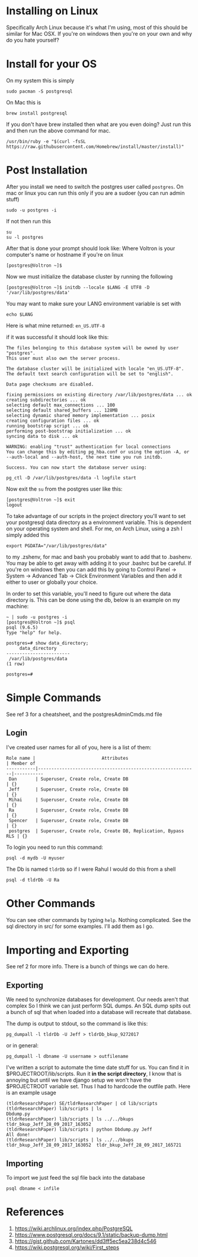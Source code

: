 # Installing on Linux
Specifically Arch Linux because it's what I'm using, most of this should be
similar for Mac OSX. If you're on windows then you're on your own and why do you
hate yourself?

# Install for your OS
On my system this is simply

```
sudo pacman -S postgresql
```

On Mac this is

```
brew install postgresql
```

If you don't have brew installed then what are you even doing? Just run this and
then run the above command for mac.

```
/usr/bin/ruby -e "$(curl -fsSL https://raw.githubusercontent.com/Homebrew/install/master/install)"
```

# Post Installation

After you install we need to switch the postgres user called ```postgres```. On 
mac or linux you can run this only if you are a sudoer (you can run admin stuff)

```
sudo -u postgres -i
```

If not then run this

```
su
su -l postgres
```

After that is done your prompt should look like:
Where Voltron is your computer's name or hostname if you're on linux

```
[postgres@Voltron ~]$ 
```

Now we must initialize the database cluster by running the following

```
[postgres@Voltron ~]$ initdb --locale $LANG -E UTF8 -D '/var/lib/postgres/data'
```

You may want to make sure your LANG environment variable is set with

```
echo $LANG
```

Here is what mine returned: `en_US.UTF-8`

if it was successful it should look like this:

    The files belonging to this database system will be owned by user "postgres".
    This user must also own the server process.
 
    The database cluster will be initialized with locale "en_US.UTF-8".
    The default text search configuration will be set to "english".
    
    Data page checksums are disabled.
    
    fixing permissions on existing directory /var/lib/postgres/data ... ok
    creating subdirectories ... ok
    selecting default max_connections ... 100
    selecting default shared_buffers ... 128MB
    selecting dynamic shared memory implementation ... posix
    creating configuration files ... ok
    running bootstrap script ... ok
    performing post-bootstrap initialization ... ok
    syncing data to disk ... ok
    
    WARNING: enabling "trust" authentication for local connections
    You can change this by editing pg_hba.conf or using the option -A, or
    --auth-local and --auth-host, the next time you run initdb.
    
    Success. You can now start the database server using:
    
    pg_ctl -D /var/lib/postgres/data -l logfile start

Now exit the `su` from the postgres user like this: 

```
[postgres@Voltron ~]$ exit
logout
```

To take advantage of our scripts in the project directory you'll want to set
your postgresql data directory as a environment variable. This is dependent on 
your operating system and shell. For me, on Arch Linux, using a zsh I simply 
added this

```
export PGDATA="/var/lib/postgres/data"
```

to my .zshenv, for mac and bash you probably want to add that to .bashenv. You 
may be able to get away with adding it to your .bashrc but be careful. If you're
on windows then you can add this by going to Control Panel -> System -> Advanced
Tab -> Click Environment Variables and then add it either to user or globally 
your choice.

In order to set this variable, you'll need to figure out where the data directory
is. This can be done using the db, below is an example on my machine:

    ~ | sudo -u postgres -i
    [postgres@Voltron ~]$ psql
    psql (9.6.5)
    Type "help" for help.
    
    postgres=# show data_directory;
         data_directory     
    ------------------------
     /var/lib/postgres/data
    (1 row)
    
    postgres=# 

# Simple Commands
See ref 3 for a cheatsheet, and the postgresAdminCmds.md file 

## Login
I've created user names for all of you, here is a list of them:

    Role name |                         Attributes                         | Member of 
    -----------|------------------------------------------------------------|-----------
     Dan       | Superuser, Create role, Create DB                          | {}
     Jeff      | Superuser, Create role, Create DB                          | {}
     Mihai     | Superuser, Create role, Create DB                          | {}
     Ra        | Superuser, Create role, Create DB                          | {}
     Spencer   | Superuser, Create role, Create DB                          | {}
     postgres  | Superuser, Create role, Create DB, Replication, Bypass RLS | {}


To login you need to run this command:

```
psql -d mydb -U myuser
```

The Db is named `tldrDb` so if I were Rahul I would do this from a shell
```
psql -d tldrDb -U Ra
```

# Other Commands
You can see other commands by typing `help`. Nothing complicated. See the sql 
directory in src/ for some examples. I'll add them as I go.

# Importing and Exporting
See ref 2 for more info. There is a bunch of things we can do here.

## Exporting
We need to synchronize databases for development. Our needs aren't that complex
So I think we can just perform SQL dumps. An SQL dump spits out a bunch of sql
that when loaded into a database will recreate that database.

The dump is output to stdout, so the command is like this:

```
pg_dumpall -l tldrDb -U Jeff > tldrDb_bkup_9272017
```

or in general:

```
pg_dumpall -l dbname -U username > outfilename
```

I've written a script to automate the time date stuff for us. You can find it in
$PROJECTROOT/lib/scripts. Run it __in the script directory__, I know that is 
annoying but until we have django setup we won't have the $PROJECTROOT variable
set. Thus I had to hardcode the outfile path. Here is an example usage

    (tldrResearchPaper) SE/tldrResearchPaper | cd lib/scripts
    (tldrResearchPaper) lib/scripts | ls
    Dbdump.py
    (tldrResearchPaper) lib/scripts | ls ../../bkups
    tldr_bkup_Jeff_28_09_2017_163052
    (tldrResearchPaper) lib/scripts | python Dbdump.py Jeff
    All done!
    (tldrResearchPaper) lib/scripts | ls ../../bkups
    tldr_bkup_Jeff_28_09_2017_163052  tldr_bkup_Jeff_28_09_2017_165721


## Importing
To import we just feed the sql file back into the database
```
psql dbname < infile
```

# References
1. https://wiki.archlinux.org/index.php/PostgreSQL
2. https://www.postgresql.org/docs/9.1/static/backup-dump.html
3. https://gist.github.com/Kartones/dd3ff5ec5ea238d4c546
4. https://wiki.postgresql.org/wiki/First_steps
